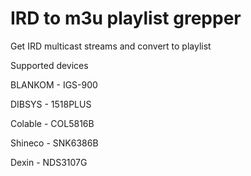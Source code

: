 # IRD to m3u playlist grepper
Get IRD multicast streams and convert to playlist

Supported devices

BLANKOM - IGS-900

DIBSYS - 1518PLUS

Colable - COL5816B

Shineco - SNK6386B

Dexin - NDS3107G


